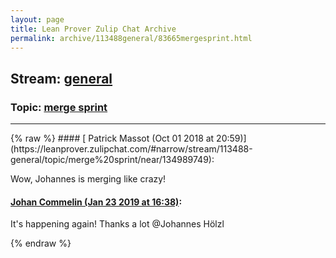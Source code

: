 ```yaml
---
layout: page
title: Lean Prover Zulip Chat Archive 
permalink: archive/113488general/83665mergesprint.html
---
```


## Stream: [general](https://leanprover-community.github.io/archive/113488general/index.html)
### Topic: [merge sprint](https://leanprover-community.github.io/archive/113488general/83665mergesprint.html)

---

<base href="https://leanprover.zulipchat.com">
{% raw %}
#### [ Patrick Massot (Oct 01 2018 at 20:59)](https://leanprover.zulipchat.com/#narrow/stream/113488-general/topic/merge%20sprint/near/134989749):
<p>Wow, Johannes is merging like crazy!</p>

#### [ Johan Commelin (Jan 23 2019 at 16:38)](https://leanprover.zulipchat.com/#narrow/stream/113488-general/topic/merge%20sprint/near/156698370):
<p>It's happening again! Thanks a lot <span class="user-mention" data-user-id="110294">@Johannes Hölzl</span></p>


{% endraw %}
